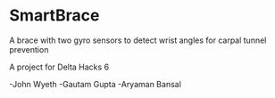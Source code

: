 # SmartBrace
A brace with two gyro sensors to detect wrist angles for carpal tunnel prevention

A project for Delta Hacks 6

-John Wyeth
-Gautam Gupta
-Aryaman Bansal